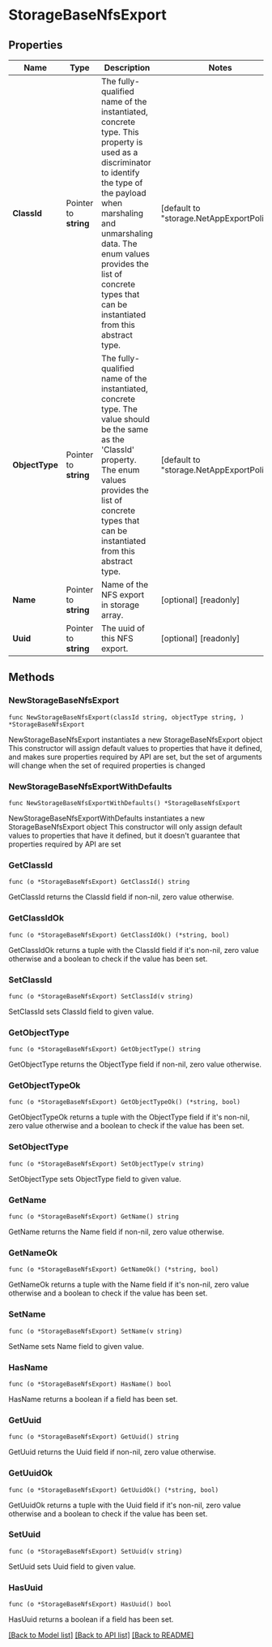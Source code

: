 # StorageBaseNfsExport

## Properties

Name | Type | Description | Notes
------------ | ------------- | ------------- | -------------
**ClassId** | Pointer to **string** | The fully-qualified name of the instantiated, concrete type. This property is used as a discriminator to identify the type of the payload when marshaling and unmarshaling data. The enum values provides the list of concrete types that can be instantiated from this abstract type. | [default to "storage.NetAppExportPolicy"]
**ObjectType** | Pointer to **string** | The fully-qualified name of the instantiated, concrete type. The value should be the same as the &#39;ClassId&#39; property. The enum values provides the list of concrete types that can be instantiated from this abstract type. | [default to "storage.NetAppExportPolicy"]
**Name** | Pointer to **string** | Name of the NFS export in storage array. | [optional] [readonly] 
**Uuid** | Pointer to **string** | The uuid of this NFS export. | [optional] [readonly] 

## Methods

### NewStorageBaseNfsExport

`func NewStorageBaseNfsExport(classId string, objectType string, ) *StorageBaseNfsExport`

NewStorageBaseNfsExport instantiates a new StorageBaseNfsExport object
This constructor will assign default values to properties that have it defined,
and makes sure properties required by API are set, but the set of arguments
will change when the set of required properties is changed

### NewStorageBaseNfsExportWithDefaults

`func NewStorageBaseNfsExportWithDefaults() *StorageBaseNfsExport`

NewStorageBaseNfsExportWithDefaults instantiates a new StorageBaseNfsExport object
This constructor will only assign default values to properties that have it defined,
but it doesn't guarantee that properties required by API are set

### GetClassId

`func (o *StorageBaseNfsExport) GetClassId() string`

GetClassId returns the ClassId field if non-nil, zero value otherwise.

### GetClassIdOk

`func (o *StorageBaseNfsExport) GetClassIdOk() (*string, bool)`

GetClassIdOk returns a tuple with the ClassId field if it's non-nil, zero value otherwise
and a boolean to check if the value has been set.

### SetClassId

`func (o *StorageBaseNfsExport) SetClassId(v string)`

SetClassId sets ClassId field to given value.


### GetObjectType

`func (o *StorageBaseNfsExport) GetObjectType() string`

GetObjectType returns the ObjectType field if non-nil, zero value otherwise.

### GetObjectTypeOk

`func (o *StorageBaseNfsExport) GetObjectTypeOk() (*string, bool)`

GetObjectTypeOk returns a tuple with the ObjectType field if it's non-nil, zero value otherwise
and a boolean to check if the value has been set.

### SetObjectType

`func (o *StorageBaseNfsExport) SetObjectType(v string)`

SetObjectType sets ObjectType field to given value.


### GetName

`func (o *StorageBaseNfsExport) GetName() string`

GetName returns the Name field if non-nil, zero value otherwise.

### GetNameOk

`func (o *StorageBaseNfsExport) GetNameOk() (*string, bool)`

GetNameOk returns a tuple with the Name field if it's non-nil, zero value otherwise
and a boolean to check if the value has been set.

### SetName

`func (o *StorageBaseNfsExport) SetName(v string)`

SetName sets Name field to given value.

### HasName

`func (o *StorageBaseNfsExport) HasName() bool`

HasName returns a boolean if a field has been set.

### GetUuid

`func (o *StorageBaseNfsExport) GetUuid() string`

GetUuid returns the Uuid field if non-nil, zero value otherwise.

### GetUuidOk

`func (o *StorageBaseNfsExport) GetUuidOk() (*string, bool)`

GetUuidOk returns a tuple with the Uuid field if it's non-nil, zero value otherwise
and a boolean to check if the value has been set.

### SetUuid

`func (o *StorageBaseNfsExport) SetUuid(v string)`

SetUuid sets Uuid field to given value.

### HasUuid

`func (o *StorageBaseNfsExport) HasUuid() bool`

HasUuid returns a boolean if a field has been set.


[[Back to Model list]](../README.md#documentation-for-models) [[Back to API list]](../README.md#documentation-for-api-endpoints) [[Back to README]](../README.md)


